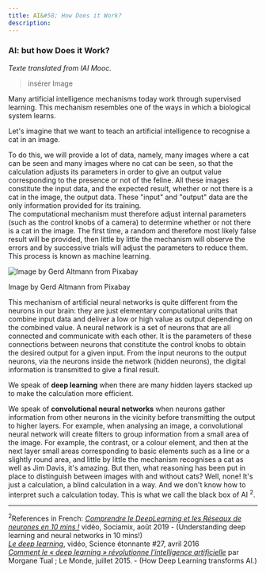 ```yaml
---
title: AI&#58; How Does it Work?
description:
---
```

### AI: but how Does it Work?

_Texte translated from IAI Mooc._

>insérer Image

Many artificial intelligence mechanisms today work through supervised learning. This mechanism resembles one of the ways in which a biological system learns.

Let's imagine that we want to teach an artificial intelligence to recognise a cat in an image.

To do this, we will provide a lot of data, namely, many images where a cat can be seen and many images where no cat can be seen, so that the calculation adjusts its parameters in order to give an output value corresponding to the presence or not of the feline. All these images constitute the input data, and the expected result, whether or not there is a cat in the image, the output data. These "input" and "output" data are the only information provided for its training.  
The computational mechanism must therefore adjust internal parameters (such as the control knobs of a camera) to determine whether or not there is a cat in the image. The first time, a random and therefore most likely false result will be provided, then little by little the mechanism will observe the errors and by successive trials will adjust the parameters to reduce them. This process is known as machine learning.

![Image by Gerd Altmann from Pixabay]()

Image by Gerd Altmann from Pixabay

This mechanism of artificial neural networks is quite different from the neurons in our brain: they are just elementary computational units that combine input data and deliver a low or high value as output depending on the combined value. A neural network is a set of neurons that are all connected and communicate with each other. It is the parameters of these connections between neurons that constitute the control knobs to obtain the desired output for a given input. From the input neurons to the output neurons, via the neurons inside the network (hidden neurons), the digital information is transmitted to give a final result.

We speak of **deep learning** when there are many hidden layers stacked up to make the calculation more efficient.

We speak of **convolutional neural networks** when neurons gather information from other neurons in the vicinity before transmitting the output to higher layers. For example, when analysing an image, a convolutional neural network will create filters to group information from a small area of the image. For example, the contrast, or a colour element, and then at the next layer small areas corresponding to basic elements such as a line or a slightly round area, and little by little the mechanism recognises a cat as well as Jim Davis, it's amazing. But then, what reasoning has been put in place to distinguish between images with and without cats? Well, none! It's just a calculation, a blind calculation in a way. And we don't know how to interpret such a calculation today. This is what we call the black box of AI <sup>2</sup>.

* * *
<sup>2</sup>References in French: _[Comprendre le DeepLearning et les Réseaux de neurones en 10 mins !](https://www.youtube.com/watch?v=gPVVsw2OWdM)_ vidéo, Sociamix, août 2019 - (Understanding deep learning and neural networks in 10 mins!)  
_[Le deep learning](https://www.youtube.com/watch?v=trWrEWfhTVg)_, vidéo, Science étonnante #27, avril 2016  
_[Comment le « deep learning » révolutionne l'intelligence artificielle](https://www.lemonde.fr/pixels/article/2015/07/24/comment-le-deep-learning-revolutionne-l-intelligence-artificielle_4695929_4408996.html)_ par Morgane Tual ; Le Monde, juillet 2015. \- (How Deep Learning transforms AI.)

